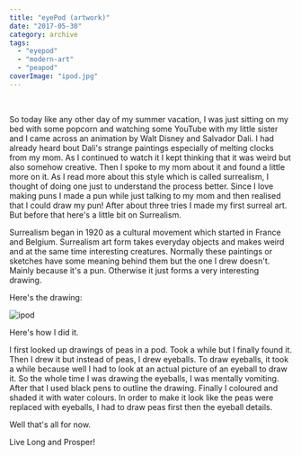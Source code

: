 ```yaml
---
title: "eyePod (artwork)"
date: "2017-05-30"
category: archive
tags: 
  - "eyepod"
  - "modern-art"
  - "peapod"
coverImage: "ipod.jpg"
---
```


 

So today like any other day of my summer vacation, I was just sitting on my bed with some popcorn and watching some YouTube with my little sister and I came across an animation by Walt Disney and Salvador Dali. I had already heard bout Dali's strange paintings especially of melting clocks from my mom. As I continued to watch it I kept thinking that it was weird but also somehow creative. Then I spoke to my mom about it and found a little more on it. As I read more about this style which is called surrealism, I thought of doing one just to understand the process better. Since I love making puns I made a pun while just talking to my mom and then realised that I could draw my pun! After about three tries I made my first surreal art. But before that here's a little bit on Surrealism.

Surrealism began in 1920 as a cultural movement which started in France and Belgium. Surrealism art form takes everyday objects and makes weird and at the same time interesting creatures. Normally these paintings or sketches have some meaning behind them but the one I drew doesn't. Mainly because it's a pun. Otherwise it just forms a very interesting drawing.

Here's the drawing:

![ipod](images/ipod.jpg)

Here's how I did it.

I first looked up drawings of peas in a pod. Took a while but I finally found it. Then I drew it but instead of peas, I drew eyeballs. To draw eyeballs, it took a while because well I had to look at an actual picture of an eyeball to draw it. So the whole time I was drawing the eyeballs, I was mentally vomiting. After that I used black pens to outline the drawing. Finally I coloured and shaded it with water colours. In order to make it look like the peas were replaced with eyeballs, I had to draw peas first then the eyeball details.

Well that's all for now.

Live Long and Prosper!
